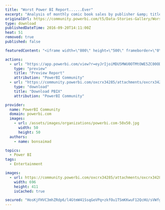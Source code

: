 ```yaml
---
title: "Worst Power BI Report......Ever"
excerpt: "Analysis of monthly comic book sales by publisher &amp; title."
originalUrl: https://community.powerbi.com/t5/Data-Stories-Gallery/Worst-Power-BI-Report-Ever/m-p/70159
type: download
publishedDateTime: 2016-09-20T14:11:00Z
heat: 51
removed: true
published: false

featuredContent: "<iframe width=\"800\" height=\"500\" frameborder=\"0\" src=\"https://app.powerbi.com/view?r=eyJrIjoiMDU5MWU0OTMtOWE5ZC00ODkyLWEzMWMtZWI1Yzc2NzM5ZjZjIiwidCI6IjkwNTgyMTc5LTFhMDktNDJiNi1hZmJmLTZhZWNjZWUwZTNiNiIsImMiOjh9\"></iframe>"

actions:
  - url: "https://app.powerbi.com/view?r=eyJrIjoiMDU5MWU0OTMtOWE5ZC00ODkyLWEzMWMtZWI1Yzc2NzM5ZjZjIiwidCI6IjkwNTgyMTc5LTFhMDktNDJiNi1hZmJmLTZhZWNjZWUwZTNiNiIsImMiOjh9"
    type: "preview"
    title: "Preview Report"
    attribution: "PowerBI Community"
  - url: "https://community.powerbi.com/oxcrx34285/attachments/oxcrx34285/DataStoriesGallery/317/2/CB%20Sales%20Analysis.pbix"
    type: "download"
    title: "Download PBIX"
    attribution: "PowerBI Community"

provider:
  name: PowerBI Community
  domain: powerbi.com
  images:
    - url: /assets/images/organizations/powerbi.com-50x50.jpg
      width: 50
      height: 50
  authors:
    - name: bonsaimad

topics:
  - Power BI
tags:
  - Entertainment

images:
  - url: https://community.powerbi.com/oxcrx34285/attachments/oxcrx34285/DataStoriesGallery/317/1/2016-09-20.png
    width: 696
    height: 411
    isCached: true

secured: "HosKjFHVC3mhZRdp6/l4GtmW41SsqGeVPq+zkfOu1TSmKKwuF12QcHU/sVWfgER/C4zNznj0iX0GD+2UTtprWZKspy0FDIc4dlmCm3TQkwh7JgD6R1MQswYqL4JPChYXU5y85xtMOb6OlBS/z3vuIRu73DcY9Z3bTj22hGCyNl9yE/EYfxrTYW9TPZOlFq6ay+DJkxTJ5Wolh6dRM4IR0hukckvcKIX77o+spVr+34drmpLnLdkmX91h/agOi8Pwt3gAelwmcU5AinJskd34A/MjvaAlecDcz4INr5pFNK+VPSaKy11ayU5XtHeYyJwhmcKwu08CbkaNX+MUokfcw8/aUy3th4unGe7X0sdOkI+Wa6yKj+FRQSxNosEoSx1c/ivYWm+W4LJ3XkLdqtWx6c3k4FecP0RXve2elA7vQqs=;vAj2fhx+GSm79hzzlQOvdA=="
---
```


